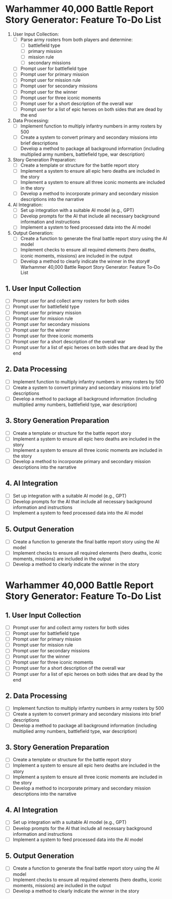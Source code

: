 # Warhammer 40,000 Battle Report Story Generator: Feature To-Do List

1. User Input Collection:
   - [ ] Parse army rosters from both players and determine:
     - [ ] battlefield type
     - [ ] primary mission
     - [ ] mission rule
     - [ ] secondary missions
   - [ ] Prompt user for battlefield type
   - [ ] Prompt user for primary mission
   - [ ] Prompt user for mission rule
   - [ ] Prompt user for secondary missions
   - [ ] Prompt user for the winner
   - [ ] Prompt user for three iconic moments
   - [ ] Prompt user for a short description of the overall war
   - [ ] Prompt user for a list of epic heroes on both sides that are dead by the end
    
2. Data Processing:
   - [ ] Implement function to multiply infantry numbers in army rosters by 500
   - [ ] Create a system to convert primary and secondary missions into brief descriptions
   - [ ] Develop a method to package all background information (including multiplied army numbers, battlefield type, war description)

3. Story Generation Preparation:
   - [ ] Create a template or structure for the battle report story
   - [ ] Implement a system to ensure all epic hero deaths are included in the story
   - [ ] Implement a system to ensure all three iconic moments are included in the story
   - [ ] Develop a method to incorporate primary and secondary mission descriptions into the narrative

4. AI Integration:
   - [ ] Set up integration with a suitable AI model (e.g., GPT)
   - [ ] Develop prompts for the AI that include all necessary background information and instructions
   - [ ] Implement a system to feed processed data into the AI model

5. Output Generation:
   - [ ] Create a function to generate the final battle report story using the AI model
   - [ ] Implement checks to ensure all required elements (hero deaths, iconic moments, missions) are included in the output
   - [ ] Develop a method to clearly indicate the winner in the story# Warhammer 40,000 Battle Report Story Generator: Feature To-Do List

## 1. User Input Collection

- [ ] Prompt user for and collect army rosters for both sides
- [ ] Prompt user for battlefield type
- [ ] Prompt user for primary mission
- [ ] Prompt user for mission rule
- [ ] Prompt user for secondary missions
- [ ] Prompt user for the winner
- [ ] Prompt user for three iconic moments
- [ ] Prompt user for a short description of the overall war
- [ ] Prompt user for a list of epic heroes on both sides that are dead by the end

## 2. Data Processing

- [ ] Implement function to multiply infantry numbers in army rosters by 500
- [ ] Create a system to convert primary and secondary missions into brief descriptions
- [ ] Develop a method to package all background information (including multiplied army numbers, battlefield type, war description)

## 3. Story Generation Preparation

- [ ] Create a template or structure for the battle report story
- [ ] Implement a system to ensure all epic hero deaths are included in the story
- [ ] Implement a system to ensure all three iconic moments are included in the story
- [ ] Develop a method to incorporate primary and secondary mission descriptions into the narrative

## 4. AI Integration

- [ ] Set up integration with a suitable AI model (e.g., GPT)
- [ ] Develop prompts for the AI that include all necessary background information and instructions
- [ ] Implement a system to feed processed data into the AI model

## 5. Output Generation

- [ ] Create a function to generate the final battle report story using the AI model
- [ ] Implement checks to ensure all required elements (hero deaths, iconic moments, missions) are included in the output
- [ ] Develop a method to clearly indicate the winner in the story
# Warhammer 40,000 Battle Report Story Generator: Feature To-Do List

## 1. User Input Collection

- [ ] Prompt user for and collect army rosters for both sides
- [ ] Prompt user for battlefield type
- [ ] Prompt user for primary mission
- [ ] Prompt user for mission rule
- [ ] Prompt user for secondary missions
- [ ] Prompt user for the winner
- [ ] Prompt user for three iconic moments
- [ ] Prompt user for a short description of the overall war
- [ ] Prompt user for a list of epic heroes on both sides that are dead by the end

## 2. Data Processing

- [ ] Implement function to multiply infantry numbers in army rosters by 500
- [ ] Create a system to convert primary and secondary missions into brief descriptions
- [ ] Develop a method to package all background information (including multiplied army numbers, battlefield type, war description)

## 3. Story Generation Preparation

- [ ] Create a template or structure for the battle report story
- [ ] Implement a system to ensure all epic hero deaths are included in the story
- [ ] Implement a system to ensure all three iconic moments are included in the story
- [ ] Develop a method to incorporate primary and secondary mission descriptions into the narrative

## 4. AI Integration

- [ ] Set up integration with a suitable AI model (e.g., GPT)
- [ ] Develop prompts for the AI that include all necessary background information and instructions
- [ ] Implement a system to feed processed data into the AI model

## 5. Output Generation

- [ ] Create a function to generate the final battle report story using the AI model
- [ ] Implement checks to ensure all required elements (hero deaths, iconic moments, missions) are included in the output
- [ ] Develop a method to clearly indicate the winner in the story
